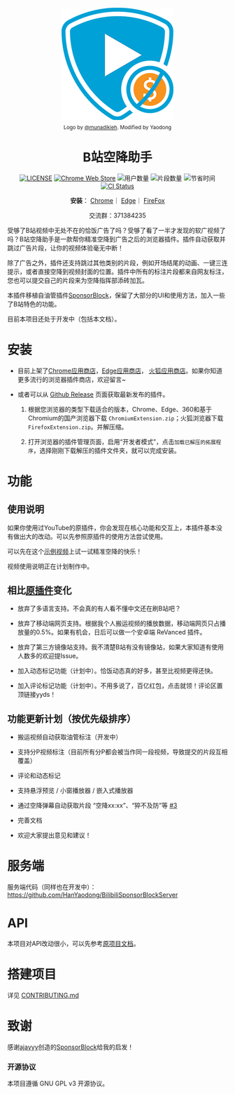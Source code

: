 <p align="center">
  <a href="https://sponsor.ajay.app"><img src="public/icons/LogoSponsorBlocker256px.png" alt="Logo"></img></a>

  <br/>
  <sub>Logo by <a href="https://github.com/munadikieh">@munadikieh</a>. Modified by Yaodong</sub>
</p>

<h1 align="center">B站空降助手</h1>

<div align="center">

  [![LICENSE](https://img.shields.io/github/license/HanYaodong/BilibiliSponsorBlock)](LICENSE)
  [![Chrome Web Store](https://img.shields.io/chrome-web-store/v/eaoelafamejbnggahofapllmfhlhajdd?label=Chrome%20%E6%8F%92%E4%BB%B6%E5%95%86%E5%BA%97)](https://chrome.google.com/webstore/detail/eaoelafamejbnggahofapllmfhlhajdd)
  ![用户数量](https://img.shields.io/badge/dynamic/json?url=http%3A%2F%2F47.103.74.95%2Fapi%2FgetTotalStats&query=activeUsers&suffix=%E4%BA%BA&label=%E7%94%A8%E6%88%B7&color=green&cacheSeconds=3600)
  ![片段数量](https://img.shields.io/badge/dynamic/json?url=http%3A%2F%2F47.103.74.95%2Fapi%2FgetTotalStats&query=totalSubmissions&label=%E6%8F%90%E4%BA%A4%E7%9A%84%E7%89%87%E6%AE%B5%E6%95%B0%E9%87%8F&color=red&cacheSeconds=3600)
  ![节省时间](https://img.shields.io/badge/dynamic/json?url=http%3A%2F%2F47.103.74.95%2Fapi%2FgetTotalStats&query=minutesSaved&suffix=%E5%88%86%E9%92%9F&label=%E5%85%B1%E8%8A%82%E7%9C%81&color=orange&cacheSeconds=3600)
  [![CI Status](https://img.shields.io/github/actions/workflow/status/HanYaodong/BilibiliSponsorBlock/ci.yml)](https://github.com/HanYaodong/BilibiliSponsorBlock/actions/workflows/ci.yml)

</div>

<p align="center">
  <b>安装</b>：
  <a href="https://chromewebstore.google.com/detail/eaoelafamejbnggahofapllmfhlhajdd">Chrome</a>｜
  <a href="https://microsoftedge.microsoft.com/addons/detail/khkeolgobhdoloioehjgfpobjnmagfha">Edge</a>｜
  <a href="https://addons.mozilla.org/firefox/addon/bilisponsorblock/">FireFox</a>
</p>

<p align="center">
  <span>交流群：371384235</span>
</p>

受够了B站视频中无处不在的恰饭广告了吗？受够了看了一半才发现的软广视频了吗？B站空降助手是一款帮你精准空降到广告之后的浏览器插件。插件自动获取并跳过广告片段，让你的视频体验毫无中断！

除了广告之外，插件还支持跳过其他类别的片段，例如开场结尾的动画、一键三连提示，或者直接空降到视频封面的位置。插件中所有的标注片段都来自网友标注，您也可以提交自己的片段来为空降指挥部添砖加瓦。

本插件移植自油管插件[SponsorBlock](https://github.com/ajayyy/SponsorBlock)，保留了大部分的UI和使用方法，加入一些了B站特色的功能。

目前本项目还处于开发中（包括本文档）。

# 安装

- 目前上架了[Chrome应用商店](https://chromewebstore.google.com/detail/eaoelafamejbnggahofapllmfhlhajdd)，[Edge应用商店](https://microsoftedge.microsoft.com/addons/detail/khkeolgobhdoloioehjgfpobjnmagfha)， [火狐应用商店](https://addons.mozilla.org/en-US/firefox/addon/bilisponsorblock/)。如果你知道更多流行的浏览器插件商店，欢迎留言~

- 或者可以从 [Github Release](https://github.com/HanYaodong/BilibiliSponsorBlock/releases/latest) 页面获取最新发布的插件。

  1. 根据您浏览器的类型下载适合的版本，Chrome、Edge、360和基于Chromium的国产浏览器下载 `ChromiumExtension.zip`；火狐浏览器下载`FirefoxExtension.zip`。并解压缩。

  1. 打开浏览器的插件管理页面，启用“开发者模式”，点击`加载已解压的拓展程序`，选择刚刚下载解压的插件文件夹，就可以完成安装。


# 功能

## 使用说明

如果你使用过YouTube的原插件，你会发现在核心功能和交互上，本插件基本没有做出大的改动。可以先参照原插件的使用方法尝试使用。

可以先在这个[示例视频](https://www.bilibili.com/video/BV1Km42177kz/)上试一试精准空降的快乐！

视频使用说明正在计划制作中。

## 相比[原插件](https://github.com/ajayyy/SponsorBlock)变化

- 放弃了多语言支持。不会真的有人看不懂中文还在刷B站吧？

- 放弃了移动端网页支持。根据我个人搬运视频的播放数据，移动端网页只占播放量的0.5%。如果有机会，日后可以做一个安卓端 ReVanced 插件。

- 放弃了第三方镜像站支持。我不清楚B站有没有镜像站，如果大家知道有使用人数多的欢迎提Issue。

- 加入动态标记功能（计划中）。恰饭动态真的好多，甚至比视频更得还快。

- 加入评论标记功能（计划中）。不用多说了，百亿红包，点击就领！评论区置顶链接yyds！


## 功能更新计划（按优先级排序）

- 搬运视频自动获取油管标注（开发中）

- 支持分P视频标注（目前所有分P都会被当作同一段视频，导致提交的片段互相覆盖）

- 评论和动态标记

- 支持悬浮预览 / 小窗播放器 / 嵌入式播放器

- 通过空降弹幕自动获取片段 “空降xx:xx”、“猝不及防”等 [#3](https://github.com/HanYaodong/BilibiliSponsorBlock/issues/3)

- 完善文档

- 欢迎大家提出意见和建议！


# 服务端

服务端代码（同样也在开发中）：https://github.com/HanYaodong/BilibiliSponsorBlockServer

# API

本项目对API改动很小，可以先参考[原项目文档](https://wiki.sponsor.ajay.app/w/API_Docs)。

# 搭建项目

详见 [CONTRIBUTING.md](CONTRIBUTING.md)

# 致谢

感谢[ajayyy](https://github.com/ajayyy)创造的[SponsorBlock](https://github.com/ajayyy/SponsorBlock)给我的启发！

### 开源协议

本项目遵循 GNU GPL v3 开源协议。
